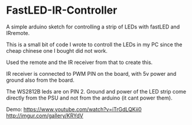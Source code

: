 # FastLED-IR-Controller
A simple arduino sketch for controlling a strip of LEDs with fastLED and IRremote.


This is a small bit of code I wrote to controll the LEDs in my PC since the cheap chinese one I bought did not work.

Used the remote and the IR receiver from that to create this.

IR receiver is connected to PWM PIN on the board, with 5v power and ground also from the board.

The WS2812B leds are on PIN 2. Ground and power of the LED strip come directly from the PSU and not from the arduino (it cant power them).

Demo: 
https://www.youtube.com/watch?v=iTrGdLQKii0
http://imgur.com/gallery/KRYdV
